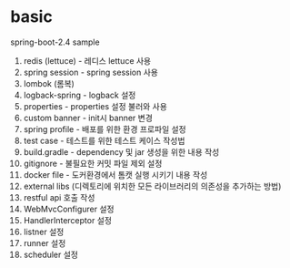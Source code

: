 # basic
spring-boot-2.4 sample


1. redis (lettuce) - 레디스 lettuce 사용
2. spring session - spring session  사용
3. lombok (롬복)
4. logback-spring - logback 설정
5. properties - properties 설정 불러와 사용
6. custom banner - init시 banner 변경
7. spring profile - 배포를 위한 환경 프로파일 설정
8. test case - 테스트를 위한 테스트 케이스 작성법
9. build.gradle - dependency 및 jar 생성을 위한 내용 작성
10. gitignore - 불필요한 커밋 파일 제외 설정
11. docker file - 도커환경에서 톰캣 실행 시키기 내용 작성
12. external libs (디렉토리에 위치한 모든 라이브러리의 의존성을 추가하는 방법)
13. restful api 호출 작성
14. WebMvcConfigurer 설정
15. HandlerInterceptor 설정
16. listner 설정
17. runner 설정
18. scheduler 설정
